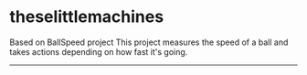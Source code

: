 # theselittlemachines
Based on BallSpeed project
This project measures the speed of a ball and takes actions depending on how fast it's going.

---
